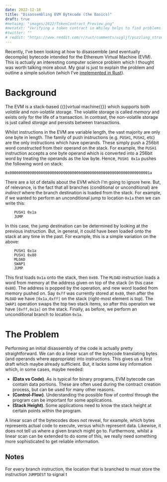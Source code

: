 ```yaml
---
date: 2022-12-18
title: "Disassembling EVM Bytecode (the Basics)"
draft: true
#metaimg: "images/2022/TokenContract_Preview.png"
#metatxt: "Verifying a token contract in Whiley helps to find problems."
#twitter: ""
# reddit: "https://www.reddit.com/r/rust/comments/uigljf/puzzling_strong_updates_in_rust/"
---
```


Recently, I've been looking at how to disassemble (and eventually
decompile) bytecode intended for the Ethereum Virtual Machine (EVM).
This is actually an interesting computer science problem which I
thought was worth talking more about.  My goal is just to explain the
problem and outline a simple solution
(which I've [implemented in Rust](https://github.com/DavePearce/EvmIL)).  

# Background

The EVM is a stack-based {{<wikip page="Virtual_machine">}}virtual
machine{{</wikip>}} which supports both _volatile_ and _non-volatile_
storage.  The volatile storage is called _memory_ and exists only for
the life of a transaction.  In contrast, the non-volatile storage is
just called _storage_ and persists between transactions.

Whilst instructions in the EVM are variable length, the vast majority
are only one byte in length.  The family of push instructions
(e.g. `PUSH1`, `PUSH2`, etc) are the only instructions which have
operands.  These simply push a 256bit word constructed from their
operand on the stack.  For example, the `PUSH1` instruction accepts a
one byte operand which is converted into a 256bit word by treating the
operands as the low byte.  Hence, `PUSH1 0x1a` pushes the following
word on stack:

```
0x000000000000000000000000000000000000000000000000000000000000001a
```

There are a lot of details about the EVM which I'm going to ignore
here.  But, of relevance, is the fact that all branches (conditional
or unconditional) are _indirect_ where the branch destination is
loaded from the stack.  For example, if we wanted to perform an
unconditional jump to location `0x1a` then we can write this:

```
    PUSH1 0x1a
    JUMP
```

In this case, the jump destination can be determined by looking at the
previous instruction.  But, in general, it could have been loaded onto
the stack at any time in the past.  For example, this is a simple
variation on the above:

```
    PUSH1 0x1a
    PUSH1 0x80
    MLOAD
    SWAP1
    JUMP
```

This first loads `0x1a` onto the stack, then `0x80`.  The `MLOAD`
instruction loads a word from memory at the address given on top of
the stack (in this case `0x80`).  The address is popped by the
operation, and new word loaded from memory pushed on.  Say `0xff` was
currently stored at `0x80`, then after the `MLOAD` we have
`[0x1a,0xff]` on the stack (right-most element is top).  The `SWAP1`
operation swaps the top two stack items, so after this operation we
have `[0xff,0x1a]` on the stack.  Finally, as before, we perform an
unconditional branch to location `0x1a`.

# The Problem

Performing an initial disassembly of the code is actually pretty
straightforward.  We can do a linear scan of the bytecode translating
bytes (and operands where appropriate) into instructions.  This gives
us a first draft which maybe already sufficient.  But, it lacks some
key information which, in some cases, maybe needed:

   * **(Data vs Code)**.  As is typical for binary programs, EVM
     bytecode can contain data portions.  These are often used during
     the contract creation process, but can be used for many other
     reasons.
   * **(Control-Flow)**.  Understanding the possible flow of control
     through the program can be important for some applications. 
   * **(Stack Height)**.  Some applications need to know the stack
     height at certain points within the program.

A linear scan of the bytecodes does not reveal, for example, which
bytes represents actual code to execute, versus which represent data.
Likewise, it does not tell us where a given branch might go to.
Furthermore, whilst a linear scan can be extended to do some of this,
we really need something more sophisticated to get reliable information.

## Notes

For every branch instruction, the location that is branched to must
store the instruction `JUMPDEST` to signal t



